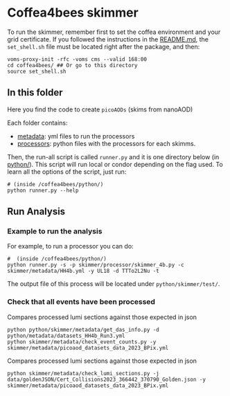 # Coffea4bees skimmer

To run the skimmer, remember first to set the coffea environment and your grid certificate. If you followed the instructions in the [README.md](../../README.md), the `set_shell.sh` file must be located right after the package, and then:
```
voms-proxy-init -rfc -voms cms --valid 168:00
cd coffea4bees/ ## Or go to this directory
source set_shell.sh
```

## In this folder

Here you find the code to create `picoAODs` (skims from nanoAOD)

Each folder contains:
 - [metadata](./metadata/): yml files to run the processors
 - [processors](./processors/): python files with the processors for each skimms.

Then, the run-all script is called `runner.py` and it is one directory below (in [python/](../../python/)). This script will run local or condor depending on the flag used. To learn all the options of the script, just run:
```
# (inside /coffea4bees/python/)
python runner.py --help
```

## Run Analysis

### Example to run the analysis

For example, to run a processor you can do:
```
#  (inside /coffea4bees/python/)
python runner.py -s -p skimmer/processor/skimmer_4b.py -c skimmer/metadata/HH4b.yml -y UL18 -d TTTo2L2Nu -t
```

The output file of this process will be located under `python/skimmer/test/`.


### Check that all events have been processed

Compares processed lumi sections against those expected in json
```
python python/skimmer/metadata/get_das_info.py -d python/metadata/datasets_HH4b_Run3.yml 
python skimmer/metadata/check_event_counts.py -y skimmer/metadata/picoaod_datasets_data_2023_BPix.yml
```

Compares processed lumi sections against those expected in json
```
python skimmer/metadata/check_lumi_sections.py -j data/goldenJSON/Cert_Collisions2023_366442_370790_Golden.json -y skimmer/metadata/picoaod_datasets_data_2023_BPix.yml
```